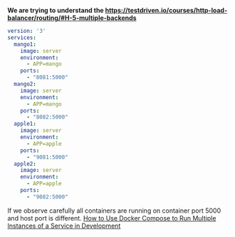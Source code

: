 **We are trying to understand the https://testdriven.io/courses/http-load-balancer/routing/#H-5-multiple-backends**

```yaml
version: '3'
services:
  mango1:
    image: server
    environment:
      - APP=mango
    ports:
      - "8081:5000"
  mango2:
    image: server
    environment:
      - APP=mango
    ports:
      - "8082:5000"
  apple1:
    image: server
    environment:
      - APP=apple
    ports:
      - "9081:5000"
  apple2:
    image: server
    environment:
      - APP=apple
    ports:
      - "9082:5000"
 ```
 
 If we observe carefully all containers are running on container port 5000 and host port is different. 
 [How to Use Docker Compose to Run Multiple Instances of a Service in Development](https://pspdfkit.com/blog/2018/how-to-use-docker-compose-to-run-multiple-instances-of-a-service-in-development/)
 
 
 
